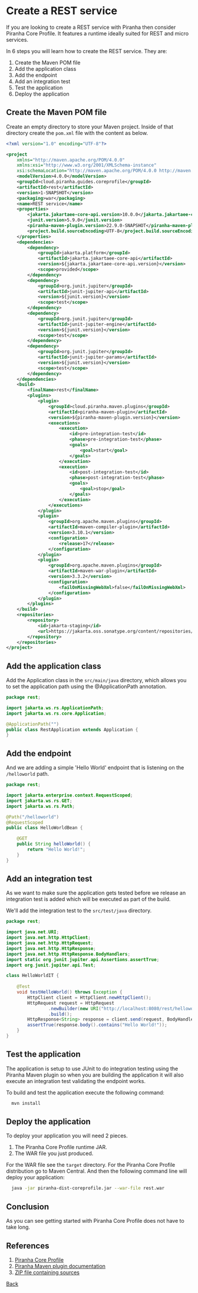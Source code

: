 # Create a REST service

If you are looking to create a REST service with Piranha then consider Piranha Core Profile. It features a runtime ideally suited for REST and micro services.

In 6 steps you will learn how to create the REST service. They are:

1. Create the Maven POM file
1. Add the application class
1. Add the endpoint
1. Add an integration test
1. Test the application
1. Deploy the application

## Create the Maven POM file

Create an empty directory to store your Maven project. Inside of that directory create the ```pom.xml``` file with the content as below.

```xml
<?xml version="1.0" encoding="UTF-8"?>

<project
    xmlns="http://maven.apache.org/POM/4.0.0"
    xmlns:xsi="http://www.w3.org/2001/XMLSchema-instance"
    xsi:schemaLocation="http://maven.apache.org/POM/4.0.0 http://maven.apache.org/xsd/maven-4.0.0.xsd">
    <modelVersion>4.0.0</modelVersion>
    <groupId>cloud.piranha.guides.coreprofile</groupId>
    <artifactId>rest</artifactId>
    <version>1-SNAPSHOT</version>
    <packaging>war</packaging>
    <name>REST service</name>
    <properties>
        <jakarta.jakartaee-core-api.version>10.0.0</jakarta.jakartaee-core-api.version>
        <junit.version>5.9.0</junit.version>
        <piranha-maven-plugin.version>22.9.0-SNAPSHOT</piranha-maven-plugin.version>
        <project.build.sourceEncoding>UTF-8</project.build.sourceEncoding>
    </properties>
    <dependencies>
        <dependency>
            <groupId>jakarta.platform</groupId>
            <artifactId>jakarta.jakartaee-core-api</artifactId>
            <version>${jakarta.jakartaee-core-api.version}</version>
            <scope>provided</scope>
        </dependency>
        <dependency>
            <groupId>org.junit.jupiter</groupId>
            <artifactId>junit-jupiter-api</artifactId>
            <version>${junit.version}</version>
            <scope>test</scope>
        </dependency>
        <dependency>
            <groupId>org.junit.jupiter</groupId>
            <artifactId>junit-jupiter-engine</artifactId>
            <version>${junit.version}</version>
            <scope>test</scope>
        </dependency>
        <dependency>
            <groupId>org.junit.jupiter</groupId>
            <artifactId>junit-jupiter-params</artifactId>
            <version>${junit.version}</version>
            <scope>test</scope>
        </dependency>
    </dependencies>
    <build>
        <finalName>rest</finalName>
        <plugins>
            <plugin>
                <groupId>cloud.piranha.maven.plugins</groupId>
                <artifactId>piranha-maven-plugin</artifactId>
                <version>${piranha-maven-plugin.version}</version>
                <executions>
                    <execution>
                        <id>pre-integration-test</id>
                        <phase>pre-integration-test</phase>
                        <goals>
                            <goal>start</goal>
                        </goals>
                    </execution>
                    <execution>
                        <id>post-integration-test</id>
                        <phase>post-integration-test</phase>
                        <goals>
                            <goal>stop</goal>
                        </goals>
                    </execution>
                </executions>
            </plugin>
            <plugin>
                <groupId>org.apache.maven.plugins</groupId>
                <artifactId>maven-compiler-plugin</artifactId>
                <version>3.10.1</version>
                <configuration>
                    <release>17</release>
                </configuration>
            </plugin>
            <plugin>
                <groupId>org.apache.maven.plugins</groupId>
                <artifactId>maven-war-plugin</artifactId>
                <version>3.3.2</version>
                <configuration>
                    <failOnMissingWebXml>false</failOnMissingWebXml>
                </configuration>
            </plugin>
        </plugins>
    </build>
    <repositories>
        <repository>
            <id>jakarta-staging</id>
            <url>https://jakarta.oss.sonatype.org/content/repositories/staging/</url>
        </repository>
    </repositories>
</project>
```

## Add the application class

Add the Application class in the `src/main/java` directory, which allows you to set the application path using the @ApplicationPath annotation.

```java
package rest;

import jakarta.ws.rs.ApplicationPath;
import jakarta.ws.rs.core.Application;

@ApplicationPath("")
public class RestApplication extends Application {
}
```

## Add the endpoint

And we are adding a simple 'Hello World' endpoint that is listening on the `/helloworld` path.

```java
package rest;

import jakarta.enterprise.context.RequestScoped;
import jakarta.ws.rs.GET;
import jakarta.ws.rs.Path;

@Path("/helloworld")
@RequestScoped
public class HelloWorldBean {

    @GET
    public String helloWorld() {
        return "Hello World!";
    }
}
```

## Add an integration test

As we want to make sure the application gets tested before we release an integration test is added which will be executed as part of the build.

We'll add the integration test to the `src/test/java` directory.

```java
package rest;

import java.net.URI;
import java.net.http.HttpClient;
import java.net.http.HttpRequest;
import java.net.http.HttpResponse;
import java.net.http.HttpResponse.BodyHandlers;
import static org.junit.jupiter.api.Assertions.assertTrue;
import org.junit.jupiter.api.Test;

class HelloWorldIT {
 
    @Test
    void testHelloWorld() throws Exception {
        HttpClient client = HttpClient.newHttpClient();
        HttpRequest request = HttpRequest
                .newBuilder(new URI("http://localhost:8080/rest/helloworld"))
                .build();
        HttpResponse<String> response = client.send(request, BodyHandlers.ofString());
        assertTrue(response.body().contains("Hello World!"));
    }
}

```

## Test the application

The application is setup to use JUnit to do integration testing using the Piranha Maven plugin so when you are building the application it will also execute an integration test validating the endpoint works.

To build and test the application execute the following command:

```bash
  mvn install
```

## Deploy the application

To deploy your application you will need 2 pieces. 

1. The Piranha Core Profile runtime JAR.
2. The WAR file you just produced. 

For the WAR file see the `target` directory. For the Piranha Core Profile distribution go to Maven Central. And then the following command line will deploy your application:

```bash
  java -jar piranha-dist-coreprofile.jar --war-file rest.war
```

## Conclusion

As you can see getting started with Piranha Core Profile does not have to take long.

## References

1. [Piranha Core Profile](https://piranha.cloud/core-profile/)
1. [Piranha Maven plugin documentation](https://piranha.cloud/maven/piranha-maven-plugin/plugin-info.html)
1. [ZIP file containing sources](rest.zip)

[Back](../)
